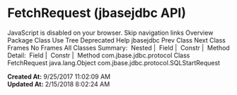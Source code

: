 # FetchRequest (jbasejdbc   API)

JavaScript is disabled on your browser. Skip navigation links Overview Package Class Use Tree Deprecated Help jbasejdbc Prev Class Next Class Frames No Frames All Classes Summary:  Nested |  Field |  Constr |  Method Detail:  Field |  Constr |  Method com.jbase.jdbc.protocol Class FetchRequest java.lang.Object com.jbase.jdbc.protocol.SQLStartRequest  

**Created At:** 9/25/2017 11:02:09 AM  
**Updated At:** 2/15/2018 8:02:24 AM  

